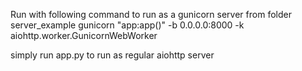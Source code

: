 Run with following command to run as a gunicorn server from folder server_example
gunicorn "app:app()" -b 0.0.0.0:8000 -k aiohttp.worker.GunicornWebWorker

simply run app.py to run as regular aiohttp server
